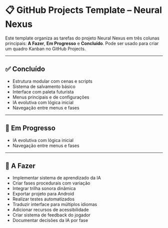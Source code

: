 # 📋 GitHub Projects Template – Neural Nexus

Este template organiza as tarefas do projeto Neural Nexus em três colunas principais: **A Fazer**, **Em Progresso** e **Concluído**. Pode ser usado para criar um quadro Kanban no GitHub Projects.

---

## ✅ Concluído
- Estrutura modular com cenas e scripts  
- Sistema de salvamento básico  
- Interface com paleta futurista  
- Menus principais e de configurações  
- IA evolutiva com lógica inicial  
- Navegação entre menus e fases  

---

## 🚧 Em Progresso
- IA evolutiva com lógica inicial  
- Navegação entre menus e fases  

---

## 📌 A Fazer
- Implementar sistema de aprendizado da IA  
- Criar fases procedurais com variação  
- Integrar trilha sonora dinâmica  
- Exportar projeto para Android  
- Realizar testes automatizados  
- Traduzir interface para múltiplos idiomas  
- Adicionar recursos de acessibilidade  
- Criar sistema de feedback do jogador  
- Documentar decisões da IA por fase  
